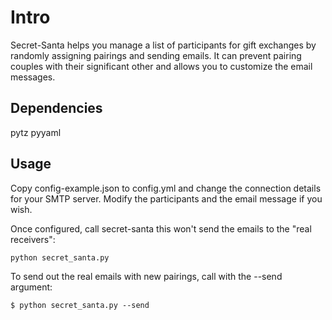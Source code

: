 Intro
=====

Secret-Santa helps you manage a list of participants for gift exchanges by randomly assigning pairings and sending emails. It can prevent pairing couples with their significant other and allows you to customize the email messages.

Dependencies
------------

pytz
pyyaml

Usage
-----

Copy config-example.json to config.yml and change the connection details
for your SMTP server.
Modify the participants and the email message if you wish.

Once configured, call secret-santa this won't send the emails to the "real receivers":

`python secret_santa.py`

To send out the real emails with new pairings, call with the --send argument:

`$ python secret_santa.py --send`
